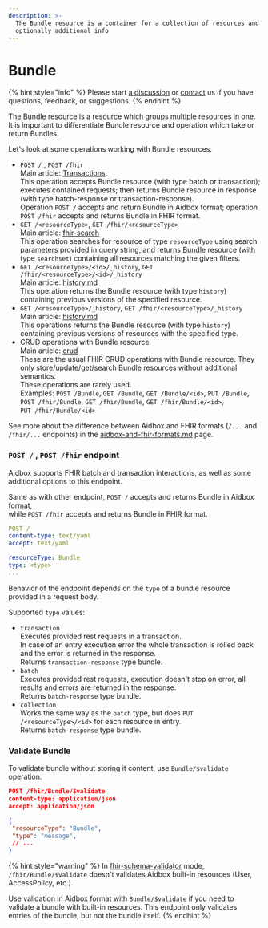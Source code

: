 ```yaml
---
description: >-
  The Bundle resource is a container for a collection of resources and
  optionally additional info
---
```


# Bundle

{% hint style="info" %}
Please start [a discussion](https://github.com/Aidbox/Issues/discussions) or [contact](../../overview/contact-us.md) us if you have questions, feedback, or suggestions.
{% endhint %}

The Bundle resource is a resource which groups multiple resources in one. It is important to differentiate Bundle resource and operation which take or return Bundles.

Let's look at some operations working with Bundle resources.

* `POST /` , `POST /fhir`\
  Main article: [Transactions](../batch-transaction.md).\
  This operation accepts Bundle resource (with type batch or transaction); executes contained requests; then returns Bundle resource in response (with type batch-response or transaction-response).\
  Operation `POST /` accepts and return Bundle in Aidbox format; operation `POST /fhir` accepts and returns Bundle in FHIR format.
* `GET /<resourceType>`, `GET /fhir/<resourceType>`\
  Main article: [fhir-search](./fhir-search/README.md)\
  This operation searches for resource of type `resourceType` using search parameters provided in query string, and returns Bundle resource (with type `searchset`) containing all resources matching the given filters.
* `GET /<resourceType>/<id>/_history`, `GET /fhir/<resourceType>/<id>/_history`\
  Main article: [history.md](./history.md)\
  This operation returns the Bundle resource (with type `history`) containing previous versions of the specified resource.
* `GET /<resourceType>/_history`, `GET /fhir/<resourceType>/_history`\
  Main article: [history.md](./history.md)\
  This operations returns the Bundle resource (with type `history`) containing previous versions of resources with the specified type.
* CRUD operations with Bundle resource\
  Main article: [crud](./crud/README.md)\
  These are the usual FHIR CRUD operations with Bundle resource. They only store/update/get/search Bundle resources without additional semantics.\
  These operations are rarely used.\
  Examples: `POST /Bundle`, `GET /Bundle`, `GET /Bundle/<id>`, `PUT /Bundle`,\
  `POST /fhir/Bundle`, `GET /fhir/Bundle`, `GET /fhir/Bundle/<id>`,\
  `PUT /fhir/Bundle/<id>`

See more about the difference between Aidbox and FHIR formats (`/...` and `/fhir/...` endpoints) in the [aidbox-and-fhir-formats.md](other/aidbox-and-fhir-formats.md) page.

### `POST /` , `POST /fhir` endpoint

Aidbox supports FHIR batch and transaction interactions, as well as some additional options to this endpoint.

Same as with other endpoint, `POST /` accepts and returns Bundle in Aidbox format,\
while `POST /fhir` accepts and returns Bundle in FHIR format.

```yaml
POST /
content-type: text/yaml
accept: text/yaml

resourceType: Bundle
type: <type>
...
```

Behavior of the endpoint depends on the `type` of a bundle resource provided in a request body.

Supported `type` values:

* `transaction`\
  Executes provided rest requests in a transaction.\
  In case of an entry execution error the whole transaction is rolled back and the error is returned in the response.\
  Returns `transaction-response` type bundle.
* `batch`\
  Executes provided rest requests, execution doesn't stop on error, all results and errors are returned in the response.\
  Returns `batch-response` type bundle.
* `collection`\
  Works the same way as the `batch` type, but does `PUT /<resourceType>/<id>` for each resource in entry.\
  Returns `batch-response` type bundle.

### Validate Bundle

To validate bundle without storing it content, use `Bundle/$validate` operation.

```json
POST /fhir/Bundle/$validate
content-type: application/json
accept: application/json

{
 "resourceType": "Bundle",
 "type": "message",
 // ...
}
```

{% hint style="warning" %}
In [fhir-schema-validator](../../modules/profiling-and-validation/fhir-schema-validator/README.md) mode, `/fhir/Bundle/$validate`  doesn't validates Aidbox built-in resources (User, AccessPolicy, etc.). &#x20;

Use validation in Aidbox format with `Bundle/$validate` if you need to validate a bundle with built-in resources. This endpoint only validates entries of the bundle, but not the bundle itself.
{% endhint %}

